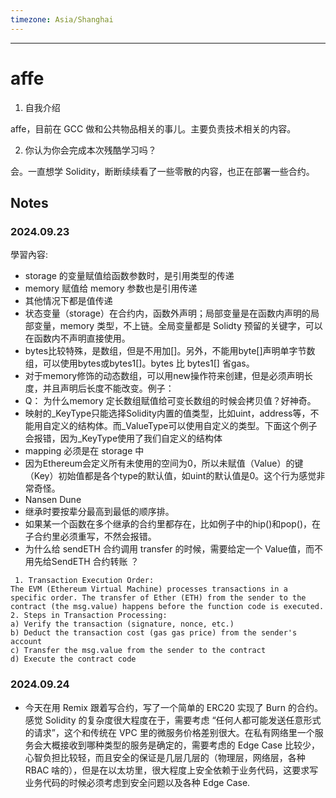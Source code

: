 ```yaml
---
timezone: Asia/Shanghai
---
```


---

# affe

1. 自我介绍

affe，目前在 GCC 做和公共物品相关的事儿。主要负责技术相关的内容。

2. 你认为你会完成本次残酷学习吗？

会。一直想学 Solidity，断断续续看了一些零散的内容，也正在部署一些合约。
   
## Notes

<!-- Content_START -->

### 2024.09.23

學習內容: 
- storage 的变量赋值给函数参数时，是引用类型的传递
- memory 赋值给 memory 参数也是引用传递
- 其他情况下都是值传递
- 状态变量（storage）在合约内，函数外声明；局部变量是在函数内声明的局部变量，memory 类型，不上链。全局变量都是 Solidty 预留的关键字，可以在函数内不声明直接使用。
- bytes比较特殊，是数组，但是不用加[]。另外，不能用byte[]声明单字节数组，可以使用bytes或bytes1[]。bytes 比 bytes1[] 省gas。
- 对于memory修饰的动态数组，可以用new操作符来创建，但是必须声明长度，并且声明后长度不能改变。例子：
- Q： 为什么memory 定长数组赋值给可变长数组的时候会拷贝值？好神奇。
- 映射的_KeyType只能选择Solidity内置的值类型，比如uint，address等，不能用自定义的结构体。而_ValueType可以使用自定义的类型。下面这个例子会报错，因为_KeyType使用了我们自定义的结构体
- mapping 必须是在 storage 中
- 因为Ethereum会定义所有未使用的空间为0，所以未赋值（Value）的键（Key）初始值都是各个type的默认值，如uint的默认值是0。这个行为感觉非常奇怪。
- Nansen Dune
- 继承时要按辈分最高到最低的顺序排。
- 如果某一个函数在多个继承的合约里都存在，比如例子中的hip()和pop()，在子合约里必须重写，不然会报错。
- 为什么给 sendETH 合约调用 transfer 的时候，需要给定一个 Value值，而不用先给SendETH 合约转账 ？

```
 1. Transaction Execution Order:
The EVM (Ethereum Virtual Machine) processes transactions in a specific order. The transfer of Ether (ETH) from the sender to the contract (the msg.value) happens before the function code is executed.
2. Steps in Transaction Processing:
a) Verify the transaction (signature, nonce, etc.)
b) Deduct the transaction cost (gas gas price) from the sender's account
c) Transfer the msg.value from the sender to the contract
d) Execute the contract code
```


### 2024.09.24
- 今天在用 Remix 跟着写合约，写了一个简单的 ERC20 实现了 Burn 的合约。感觉 Solidity 的复杂度很大程度在于，需要考虑 “任何人都可能发送任意形式的请求”，这个和传统在 VPC 里的微服务价格差别很大。在私有网络里一个服务会大概接收到哪种类型的服务是确定的，需要考虑的 Edge Case 比较少，心智负担比较轻，而且安全的保证是几层几层的（物理层，网络层，各种 RBAC 啥的），但是在以太坊里，很大程度上安全依赖于业务代码，这要求写业务代码的时候必须考虑到安全问题以及各种 Edge Case.

<!-- Content_END -->
